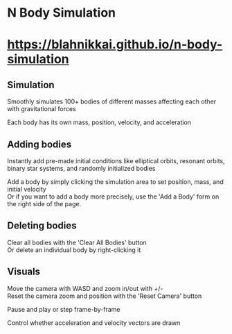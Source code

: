 # N Body Simulation
# https://blahnikkai.github.io/n-body-simulation

## Simulation

Smoothly simulates 100+ bodies of different masses affecting each other with gravitational forces

Each body has its own mass, position, velocity, and acceleration

## Adding bodies
Instantly add pre-made initial conditions like elliptical orbits, resonant orbits, binary star systems, and randomly initialized bodies

Add a body by simply clicking the simulation area to set position, mass, and initial velocity  
Or if you want to add a body more precisely, use the 'Add a Body' form on the right side of the page.


## Deleting bodies
Clear all bodies with the 'Clear All Bodies' button  
Or delete an individual body by right-clicking it

## Visuals

Move the camera with WASD and zoom in/out with +/-  
Reset the camera zoom and position with the 'Reset Camera' button

Pause and play or step frame-by-frame

Control whether acceleration and velocity vectors are drawn